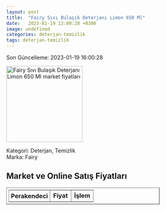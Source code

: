 ```yaml
---
layout: post
title:  "Fairy Sıvı Bulaşık Deterjanı Limon 650 Ml"
date:   2023-01-19 13:00:28 +0300
image: undefined
categories: deterjan-temizlik
tags: deterjan-temizlik
---
```


Son Güncelleme: 2023-01-19 16:00:28

<img src="undefined" width="200" alt="Fairy Sıvı Bulaşık Deterjanı Limon 650 Ml market fiyatları" />

Kategori: Deterjan, Temizlik
<br />
Marka: Fairy

<h2>Market ve Online Satış Fiyatları</h2>

<table border="1" style="padding: 5px;width:80%;">
  <tr>
    <td style="padding: 5px;"><strong>Perakendeci</strong></td>
    <td><strong>Fiyat</strong></td>
    <td><strong>İşlem</strong></td>
  </tr>
  
</table>
